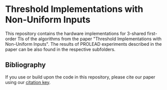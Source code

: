 # Threshold Implementations with Non-Uniform Inputs

This repository contains the hardware implementations for 3-shared first-order TIs of the algorithms from the paper "Threshold Implementations with Non-Uniform Inputs". The results of PROLEAD experiments described in the paper can be also found in the respective subfolders.

## Bibliography
If you use or build upon the code in this repository, please cite our paper using our [citation key](https://github.com/KULeuven-COSIC/TIs_with_Non-Uniform_Inputs/blob/main/CITATION).
